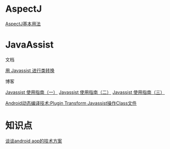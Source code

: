 # AspectJ

[AspectJ基本用法](https://www.jianshu.com/p/27b997677149)

# JavaAssist

文档

[用 Javassist 进行类转换](https://www.ibm.com/developerworks/cn/java/j-dyn0916/index.html)

博客

[Javassist 使用指南（一）](https://www.jianshu.com/p/43424242846b)
[Javassist 使用指南（二）](https://www.jianshu.com/p/b9b3ff0e1bf8)
[Javassist 使用指南（三）](https://www.jianshu.com/p/7803ffcc81c8)

[Android动态编译技术:Plugin Transform Javassist操作Class文件](https://blog.csdn.net/yulong0809/article/details/77752098)

# 知识点

[谈谈android aop的技术方案](https://mp.weixin.qq.com/s/L9g-5wDSPDbwacGJo0Jy4Q)

